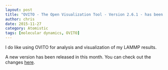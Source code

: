 ```yaml
---
layout: post
title: "OVITO - The Open Visualization Tool - Version 2.6.1 - has been released"
author: chris
date: 2015-11-27
category: Atomistic
tags: [molecular dynamics, OVITO]
---
```


I do like using OVITO for analysis and visualization of my LAMMP results.

A new version has been released in this month. You can check out the changes [here](https://www.ovito.org/index.php/about/version-history).